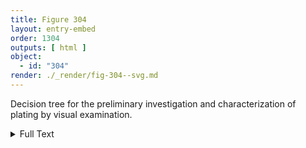 ```yaml
---
title: Figure 304
layout: entry-embed
order: 1304
outputs: [ html ]
object:
  - id: "304"
render: ./_render/fig-304--svg.md
---
```


Decision tree for the preliminary investigation and characterization of plating by visual examination.

<div class="backmatter">

<details class="image-description">

<summary>Full Text</summary>

TK

</details>

</div>